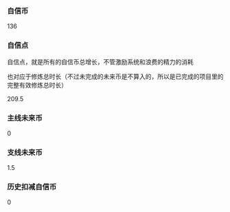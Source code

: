 ### 自信币
136

### 自信点
自信点，就是所有的自信币总增长，不管激励系统和浪费的精力的消耗

也对应于修炼总时长（不过未完成的未来币是不算入的，所以是已完成的项目里的完整有效修炼总时长）

209.5

### 主线未来币
0

### 支线未来币
1.5

### 历史扣减自信币
0
